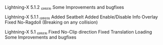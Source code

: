 Lightning-X 5.1.2 ₍₂₀₂₃₎
Some Improvements and bugfixes

Lightning-X 5.1.1 ₍₂₀₂₃₎
Added Seatbelt 
Added Enable/Disable Info Overlay 
Fixed No-Ragdoll (Breaking on any collision)

Lightning-X 5.1 ₍₂₀₂₃₎
Fixed No-Clip direction 
Fixed Translation Loading 
Some Improvements and bugfixes
